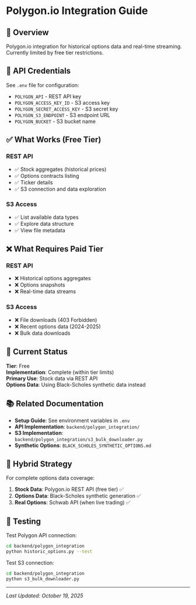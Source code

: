 # Polygon.io Integration Guide

## 🎯 Overview

Polygon.io integration for historical options data and real-time streaming. Currently limited by free tier restrictions.

## 🔑 API Credentials

See `.env` file for configuration:
- `POLYGON_API` - REST API key
- `POLYGON_ACCESS_KEY_ID` - S3 access key
- `POLYGON_SECRET_ACCESS_KEY` - S3 secret key
- `POLYGON_S3_ENDPOINT` - S3 endpoint URL
- `POLYGON_BUCKET` - S3 bucket name

## ✅ What Works (Free Tier)

### REST API
- ✅ Stock aggregates (historical prices)
- ✅ Options contracts listing
- ✅ Ticker details
- ✅ S3 connection and data exploration

### S3 Access
- ✅ List available data types
- ✅ Explore data structure
- ✅ View file metadata

## ❌ What Requires Paid Tier

### REST API
- ❌ Historical options aggregates
- ❌ Options snapshots
- ❌ Real-time data streams

### S3 Access
- ❌ File downloads (403 Forbidden)
- ❌ Recent options data (2024-2025)
- ❌ Bulk data downloads

## 🎯 Current Status

**Tier**: Free  
**Implementation**: Complete (within tier limits)  
**Primary Use**: Stock data via REST API  
**Options Data**: Using Black-Scholes synthetic data instead

## 📚 Related Documentation

- **Setup Guide**: See environment variables in `.env`
- **API Implementation**: `backend/polygon_integration/`
- **S3 Implementation**: `backend/polygon_integration/s3_bulk_downloader.py`
- **Synthetic Options**: `BLACK_SCHOLES_SYNTHETIC_OPTIONS.md`

## 🔄 Hybrid Strategy

For complete options data coverage:
1. **Stock Data**: Polygon.io REST API (free tier) ✅
2. **Options Data**: Black-Scholes synthetic generation ✅
3. **Real Options**: Schwab API (when live trading) ✅

## 🧪 Testing

Test Polygon API connection:
```bash
cd backend/polygon_integration
python historic_options.py --test
```

Test S3 connection:
```bash
cd backend/polygon_integration
python s3_bulk_downloader.py
```

---

*Last Updated: October 19, 2025*
